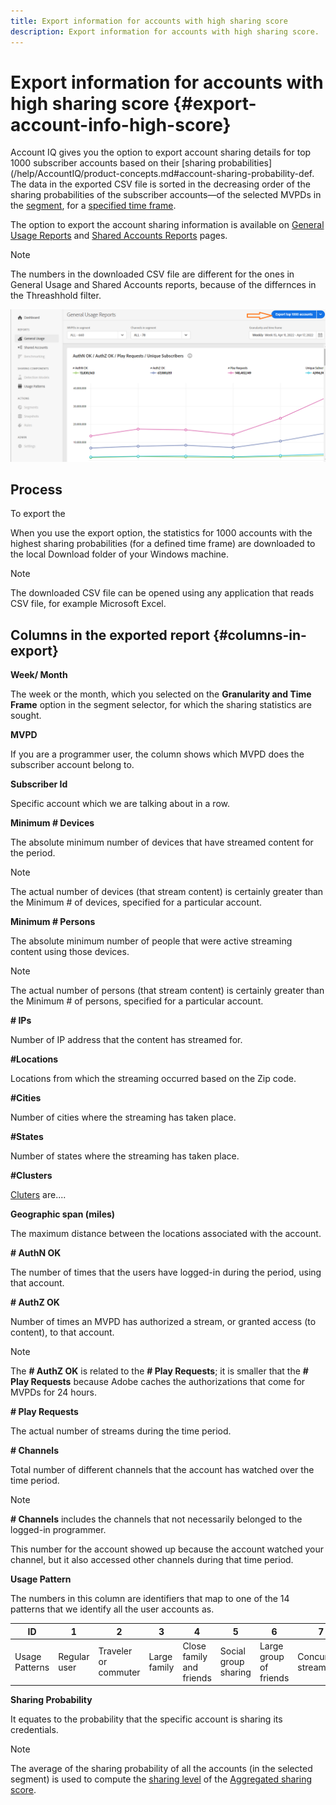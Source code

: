 ```yaml
---
title: Export information for accounts with high sharing score
description: Export information for accounts with high sharing score.
---
```


# Export information for accounts with high sharing score {#export-account-info-high-score}

Account IQ gives you the option to export account sharing details for top 1000 subscriber accounts based on their [sharing probabilities](/help/AccountIQ/product-concepts.md#account-sharing-probability-def. The data in the exported CSV file is sorted in the decreasing order of the sharing probabilities of the subscriber accounts—of the selected MVPDs in the [segment](/help/AccountIQ/product-concepts.md#segmet-def), for a [specified time frame](/help/AccountIQ/product-concepts.md#time-frame-def).

The option to export the account sharing information is available on [General Usage Reports](help/AccountIQ/reports.md#general-usage) and [Shared Accounts Reports](/help/AccountIQ/reports.md#shared-accounts) pages.

>[!NOTE]
>
>The numbers in the downloaded CSV file are different for the ones in General Usage and Shared Accounts reports, because of the differnces in the Threashhold filter.

![](assets/Export.png)

## Process

To export the 

When you use the export option, the statistics for 1000 accounts with the highest sharing probabilities (for a defined time frame) are downloaded to the local Download folder of your Windows machine.

>[!NOTE]
>
>The downloaded CSV file can be opened using any application that reads CSV file, for example Microsoft Excel.

## Columns in the exported report {#columns-in-export}

**Week/ Month**

The week or the month, which you selected on the **Granularity and Time Frame** option in the segment selector, for which the sharing statistics are sought.

**MVPD**

If you are a programmer user, the column shows which MVPD does the subscriber account belong to.

**Subscriber Id**

Specific account which we are talking about in a row.

**Minimum # Devices**

The absolute minimum number of devices that have streamed content for the period.

>[!NOTE]
>
>The actual number of devices (that stream content) is certainly greater than the Minimum # of devices, specified for a particular account.

**Minimum # Persons**

The absolute minimum number of people that were active streaming content using those devices.

>[!NOTE]
>
>The actual number of persons (that stream content) is certainly greater than the Minimum # of persons, specified for a particular account.

**# IPs**

Number of IP address that the content has streamed for.

**#Locations**

Locations from which the streaming occurred based on the Zip code.

**#Cities**

Number of cities where the streaming has taken place.

**#States**

Number of states where the streaming has taken place.

**#Clusters**

[Cluters](/help/AccountIQ/product-concepts.md#cluster-def) are....

**Geographic span (miles)**

The maximum distance between the locations associated with the account.

**# AuthN OK**

The number of times that the users have logged-in during the period, using that account.

**# AuthZ OK**

Number of times an MVPD has authorized a stream, or granted access (to content), to that account.

>[!NOTE]
>
>The **# AuthZ OK** is related to the **# Play Requests**; it is smaller that the **# Play Requests** because Adobe caches the authorizations that come for MVPDs for 24 hours.

**# Play Requests**

The actual number of streams during the time period.

**# Channels**

Total number of different channels that the account has watched over the time period.

>[!NOTE]
>
>**# Channels** includes the channels that not necessarily belonged to the logged-in programmer.
>
>This number for the account showed up because the account watched your channel, but it also accessed other channels during that time period.

**Usage Pattern**

The numbers in this column are identifiers that map to one of the 14 patterns that we identify all the user accounts as.

 | ID | 1 | 2 | 3 | 4 | 5 | 6 | 7 | 8 | 9-11 | 12 | 13 | 14 |
 |---|---|---|---|---|---|---|---|---|---|---|---|---|
 | Usage Patterns | Regular user | Traveler or commuter | Large family | Close family and friends | Social group sharing | Large group of friends | Concurrent streaming | Community sharing | Uncertain behavior | Small family | Second home | Abnormal Usage |
 

**Sharing Probability**

It equates to the probability that the specific account is sharing its credentials.

>[!NOTE]
>
> The average of the sharing probability of all the accounts (in the selected segment) is used to compute the [sharing level](/help/AccountIQ/dashboard.md#sharing-level) of the [Aggregated sharing score](/help/AccountIQ/dashboard.md#aggregated-sharing).
